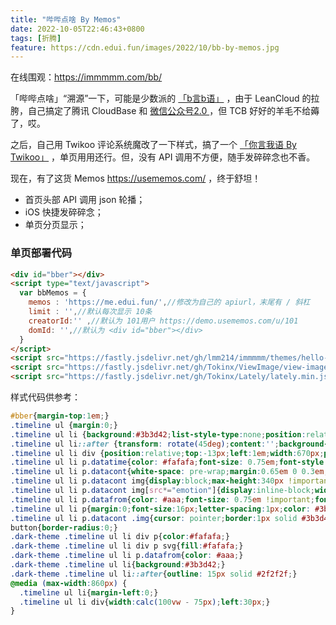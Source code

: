 ```yaml
---
title: "哔哔点啥 By Memos"
date: 2022-10-05T22:46:43+0800
tags: [折腾]
feature: https://cdn.edui.fun/images/2022/10/bb-by-memos.jpg
---
```


在线围观：<https://immmmm.com/bb/>

「哔哔点啥」“溯源”一下，可能是少数派的 [「b言b语」](https://sspai.com/post/60024) ，由于 LeanCloud 的拉胯，自己搞定了腾讯 CloudBase 和 [微信公众号2.0 ](https://immmmm.com/bb-by-wechat-pro/) ，但 TCB 好好的羊毛不给薅了，哎。

之后，自己用 Twikoo 评论系统魔改了一下样式，搞了一个 [「你言我语 By Twikoo」](https://immmmm.com/talk/) ，单页用用还行。但，没有 API 调用不方便，随手发碎碎念也不香。

<!--more-->

现在，有了这货 Memos <https://usememos.com/> ，终于舒坦！

- 首页头部 API 调用 json 轮播；
- iOS 快捷发碎碎念；
- 单页分页显示；

### 单页部署代码

```html
<div id="bber"></div>
<script type="text/javascript">
  var bbMemos = {
    memos : 'https://me.edui.fun/',//修改为自己的 apiurl，末尾有 / 斜杠
    limit : '',//默认每次显示 10条 
    creatorId:'' ,//默认为 101用户 https://demo.usememos.com/u/101
    domId: '',//默认为 <div id="bber"></div>
  }
</script>
<script src="https://fastly.jsdelivr.net/gh/lmm214/immmmm/themes/hello-friend/static/bb-lmm-20221006.js"></script>
<script src="https://fastly.jsdelivr.net/gh/Tokinx/ViewImage/view-image.min.js"></script>
<script src="https://fastly.jsdelivr.net/gh/Tokinx/Lately/lately.min.js"></script>
```

样式代码供参考：

```css
#bber{margin-top:1em;}
.timeline ul {margin:0;}
.timeline ul li {background:#3b3d42;list-style-type:none;position:relative;width:3px;margin-left:1em;padding:0.8em 0 2em;}
.timeline ul li::after {transform: rotate(45deg);content:'';background-color: #3b3d42;display: block;position: absolute;top: 10px;left: -5px;width: 0.8em;height: 0.8em;outline:15px solid #fff;}
.timeline ul li div {position:relative;top:-13px;left:1em;width:670px;padding:0px 16px 0px;}
.timeline ul li p.datatime{color: #fafafa;font-size: 0.75em;font-style: italic;background-color: #3b3d42;display: inline-block;padding:0.25em 1em 0.2em 1em;}
.timeline ul li p.datacont{white-space: pre-wrap;margin:0.65em 0 0.3em;}
.timeline ul li p.datacont img{display:block;max-height:340px !important;}
.timeline ul li p.datacont img[src*="emotion"]{display:inline-block;width:auto;}
.timeline ul li p.datafrom{color: #aaa;font-size: 0.75em !important;font-style: italic;}
.timeline ul li p{margin:0;font-size:16px;letter-spacing:1px;color: #3b3d42;}
.timeline ul li p.datacont .img{cursor: pointer;border:1px solid #3b3d42;max-width:20rem;margin:6px 0 6px 0;}
button{border-radius:0;}
.dark-theme .timeline ul li div p{color:#fafafa;}
.dark-theme .timeline ul li div p svg{fill:#fafafa;}
.dark-theme .timeline ul li p.datafrom{color: #aaa;}
.dark-theme .timeline ul li{background:#3b3d42;}
.dark-theme .timeline ul li::after{outline: 15px solid #2f2f2f;}
@media (max-width:860px) {
  .timeline ul li{margin-left:0;}
  .timeline ul li div{width:calc(100vw - 75px);left:30px;}
}
```